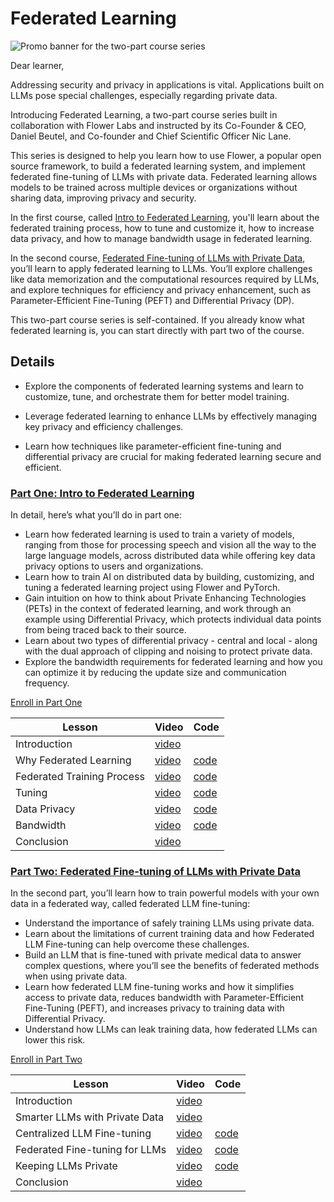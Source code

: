 # Federated Learning


![Promo banner for the two-part course series](https://ci3.googleusercontent.com/meips/ADKq_NYBC8ChWrY36YVZaQUPN1WJ5GtsuTdMDxgBFi1DwuIFBFSB9ltMa67DBt9ALmTYlhtzqmNJ5jHPii9LhFPC2Av9ZvnG9t3Lqmogv5RgRCq18FV8PHQVMpYRQ_zbtGOkt96ZWpqIri0Il1jCLxqj_FEwapZpinwl3Jui8WL__cevF2F8fiz65rraZRXy5XUYwzd6XphQHcMJ1PUT5t9EKzsNBx1etOMwDYPz6nj_OUGEroZb1A=s0-d-e1-ft#https://info.deeplearning.ai/hs-fs/hubfs/V2_DeepLearning_Flower_Banner_2070x1080.png?width=1120&upscale=true&name=V2_DeepLearning_Flower_Banner_2070x1080.png)

Dear learner, 

 

Addressing security and privacy in applications is vital. Applications built on LLMs pose special challenges, especially regarding private data.

 

Introducing Federated Learning, a two-part course series built in collaboration with Flower Labs and instructed by its Co-Founder & CEO, Daniel Beutel, and Co-founder and Chief Scientific Officer Nic Lane.

 

This series is designed to help you learn how to use Flower, a popular open source framework, to build a federated learning system, and implement federated fine-tuning of LLMs with private data. Federated learning allows models to be trained across multiple devices or organizations without sharing data, improving privacy and security. 

 

In the first course, called [Intro to Federated Learning](https://learn.deeplearning.ai/courses/intro-to-federated-learning), you'll learn about the federated training process, how to tune and customize it, how to increase data privacy, and how to manage bandwidth usage in federated learning.

 

In the second course, [Federated Fine-tuning of LLMs with Private Data](https://learn.deeplearning.ai/courses/intro-to-federated-learning-c2), you’ll learn to apply federated learning to LLMs. You’ll explore challenges like data memorization and the computational resources required by LLMs, and explore techniques for efficiency and privacy enhancement, such as Parameter-Efficient Fine-Tuning (PEFT) and Differential Privacy (DP).

 

This two-part course series is self-contained. If you already know what federated learning is, you can start directly with part two of the course.


## Details
- Explore the components of federated learning systems and learn to customize, tune, and orchestrate them for better model training.

- Leverage federated learning to enhance LLMs by effectively managing key privacy and efficiency challenges.

- Learn how techniques like parameter-efficient fine-tuning and differential privacy are crucial for making federated learning secure and efficient.

### [Part One: Intro to Federated Learning](https://learn.deeplearning.ai/courses/intro-to-federated-learning/)

In detail, here’s what you’ll do in part one: 

  -  Learn how federated learning is used to train a variety of models, ranging from those for processing speech and vision all the way to the large language models, across distributed data while offering key data privacy options to users and organizations.
  -  Learn how to train AI on distributed data by building, customizing, and tuning a federated learning project using Flower and PyTorch.
  -  Gain intuition on how to think about Private Enhancing Technologies (PETs) in the context of federated learning, and work through an example using Differential Privacy, which protects individual data points from being traced back to their source. 
  -  Learn about two types of differential privacy - central and local - along with the dual approach of clipping and noising to protect private data.
  -  Explore the bandwidth requirements for federated learning and how you can optimize it by reducing the update size and communication frequency.

[Enroll in Part One](https://learn.deeplearning.ai/courses/intro-to-federated-learning)

|Lesson|Video|Code|
|-|-|-|
|Introduction|[video](https://dyckms5inbsqq.cloudfront.net/Flower/C1/L0/sc-Flower-C1-L0-master.m3u8)||
|Why Federated Learning|[video](https://dyckms5inbsqq.cloudfront.net/Flower/C1/L1/sc-Flower-C1-L1-master.m3u8)|[code](./Part01/L1/)|
|Federated Training Process|[video](https://dyckms5inbsqq.cloudfront.net/Flower/C1/L2/sc-Flower-C1-L2-master.m3u8)|[code](./Part01/L2/)|
|Tuning|[video](https://dyckms5inbsqq.cloudfront.net/Flower/C1/L3/sc-Flower-C1-L3-master.m3u8)|[code](./Part01/L3/)|
|Data Privacy|[video](https://dyckms5inbsqq.cloudfront.net/Flower/C1/L4/sc-Flower-C1-L4-master.m3u8)|[code](./Part01/L4/)|
|Bandwidth|[video](https://dyckms5inbsqq.cloudfront.net/Flower/C1/L5/sc-Flower-C1-L5-master.m3u8)|[code](./Part01/L5/)|
|Conclusion|[video](https://dyckms5inbsqq.cloudfront.net/Flower/C1/Conclusion/sc-Flower-C1-Conclusion-master.m3u8)||

### [Part Two: Federated Fine-tuning of LLMs with Private Data](https://learn.deeplearning.ai/courses/intro-to-federated-learning-c2/)

In the second part, you’ll learn how to train powerful models with your own data in a federated way, called federated LLM fine-tuning: 

  -  Understand the importance of safely training LLMs using private data.
  -  Learn about the limitations of current training data and how Federated LLM Fine-tuning can help overcome these challenges.
  -  Build an LLM that is fine-tuned with private medical data to answer complex questions, where you’ll see the benefits of federated methods when using private data.
  -  Learn how federated LLM fine-tuning works and how it simplifies access to private data, reduces bandwidth with Parameter-Efficient Fine-Tuning (PEFT), and increases privacy to training data with Differential Privacy. 
  -  Understand how LLMs can leak training data, how federated LLMs can lower this risk.

[Enroll in Part Two](https://learn.deeplearning.ai/courses/intro-to-federated-learning-c2)


|Lesson|Video|Code|
|-|-|-|
|Introduction|[video](https://dyckms5inbsqq.cloudfront.net/Flower/C2/L0/sc-Flower-C2-L0-master.m3u8)||
|Smarter LLMs with Private Data|[video](https://dyckms5inbsqq.cloudfront.net/Flower/C2/L1/sc-Flower-C2-L1-master.m3u8)||
|Centralized LLM Fine-tuning|[video](https://dyckms5inbsqq.cloudfront.net/Flower/C2/L2/sc-Flower-C2-L2-master.m3u8)|[code](./Part02/L2/)|
|Federated Fine-tuning for LLMs|[video](https://dyckms5inbsqq.cloudfront.net/Flower/C2/L3/sc-Flower-C2-L3-master.m3u8)|[code](./Part02/L3/)|
|Keeping LLMs Private|[video](https://dyckms5inbsqq.cloudfront.net/Flower/C2/L4/sc-Flower-C2-L4-master.m3u8)|[code](./Part02/L4/)|
|Conclusion|[video](https://dyckms5inbsqq.cloudfront.net/Flower/C2/Conclusion/sc-Flower-C2-Conclusion-master.m3u8)||
